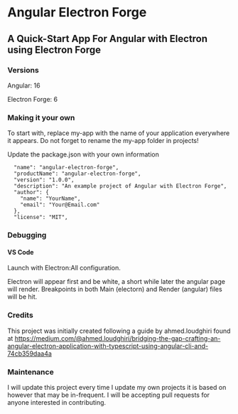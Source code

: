 # Angular Electron Forge

## A Quick-Start App For Angular with Electron using Electron Forge

### Versions

Angular: 16

Electron Forge: 6

### Making it your own

To start with, replace my-app with the name of your application everywhere it appears.
Do not forget to rename the my-app folder in projects!

Update the package.json with your own information

```
  "name": "angular-electron-forge",
  "productName": "angular-electron-forge",
  "version": "1.0.0",
  "description": "An example project of Angular with Electron Forge",
  "author": {
    "name": "YourName",
    "email": "Your@Email.com"
  },
  "license": "MIT",
```

### Debugging

#### VS Code
Launch with Electron:All configuration.

Electron will appear first and be white, a short while later the angular page will render. Breakpoints in both Main (electorn) and Render (angular) files will be hit.

### Credits

This project was initially created following a guide by ahmed.loudghiri found at
https://medium.com/@ahmed.loudghiri/bridging-the-gap-crafting-an-angular-electron-application-with-typescript-using-angular-cli-and-74cb359daa4a

### Maintenance

I will update this project every time I update my own projects it is based on however that may be in-frequent. I will be accepting pull requests for anyone interested in contributing.
